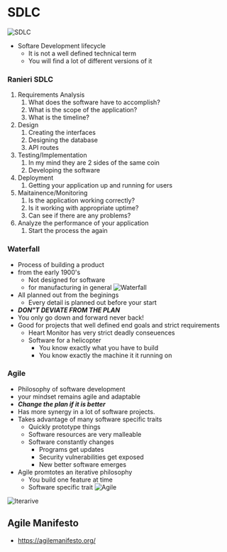 # SDLC
![SDLC](https://i0.wp.com/melsatar.blog/wp-content/uploads/2012/03/sdlc.png?resize=830%2C374&ssl=1)
- Softare Development lifecycle
  - It is not a well defined technical term
  - You will find a lot of different versions of it

### Ranieri SDLC
1. Requirements Analysis
   1. What does the software have to accomplish?
   2. What is the scope of the application?
   3. What is the timeline?
2. Design
   1. Creating the interfaces
   2. Designing the database
   3. API routes
3. Testing/Implementation
   1. In my mind they are 2 sides of the same coin
   2. Developing the software
4. Deployment
   1. Getting your application up and running for users
5. Maitainence/Monitoring
   1. Is the application working correctly?
   2. Is it working with appropriate uptime?
   3. Can see if there are any problems?
6. Analyze the performance of your application
   1. Start the process the again

### Waterfall
- Process of building a product
- from the early 1900's
  - Not designed for software
  - for manufacturing in general
![Waterfall](https://www.umsl.edu/~hugheyd/is6840/images/Waterfall_model.png)
- All planned out from the beginings
  - Every detail is planned out before your start
- ***DON"T DEVIATE FROM THE PLAN***
- You only go down and forward never back!
- Good for projects that well defined end goals and strict requirements
  - Heart Monitor has very strict deadly conseuences
  - Software for a helicopter
    - You know exactly what you have to build
    - You know exactly the machine it it running on

### Agile
- Philosophy of software development
- your mindset remains agile and adaptable
- ***Change the plan if it is better***
- Has more synergy in a lot of software projects.
- Takes advantage of many software specific traits
  - Quickly prototype things
  - Software resources are very malleable
  - Software constantly changes
    - Programs get updates
    - Security vulnerabilities get exposed
    - New better software emerges
- Agile promtotes an iterative philosophy
  - You build one feature at time
  - Software specific trait
![Agile](https://networkinterview.com/wp-content/uploads/2020/10/AGILE-METHODOLOGY.jpg)

![Iterarive](https://hub.packtpub.com/wp-content/uploads/2018/10/Agile-Methodology.jpg)

## Agile Manifesto
- https://agilemanifesto.org/